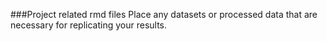 ###Project related rmd files
Place any datasets or processed data that are necessary for replicating your results.
